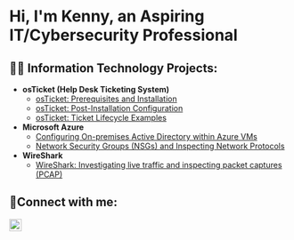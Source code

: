 <h1>Hi, I'm Kenny, an Aspiring IT/Cybersecurity Professional</a></h1>

<h2>👨‍💻 Information Technology Projects:</h2>

- <b>osTicket (Help Desk Ticketing System)</b>
  - [osTicket: Prerequisites and Installation](https://github.com/kennyfrantz/osticket-prereqs)
  - [osTicket: Post-Installation Configuration](https://github.com/kennyfrantz/post-install-config)
  - [osTicket: Ticket Lifecycle Examples](https://github.com/kennyfrantz/ticket-lifecycle)
- <b>Microsoft Azure</b>
  - [Configuring On-premises Active Directory within Azure VMs](https://github.com/kennyfrantz/configure-ad)
  - [Network Security Groups (NSGs) and Inspecting Network Protocols](https://github.com/kennyfrantz/azure-network-protocols)
- <b>WireShark</b>
  - [WireShark: Investigating live traffic and inspecting packet captures (PCAP)](https://github.com/kennyfrantz/Inspect-network-traffic)

<h2>🤳Connect with me:</h2>

[<img align="left" alt="Josh | LinkedIn" width="22px" src="https://cdn.jsdelivr.net/npm/simple-icons@v3/icons/linkedin.svg" />][linkedin]

[linkedin]: http://www.linkedin.com/in/kenny-frantz-078a652b7
